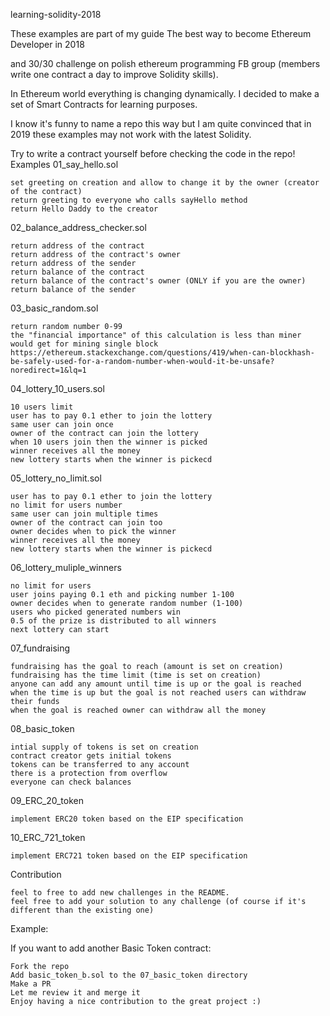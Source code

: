 learning-solidity-2018

These examples are part of my guide The best way to become Ethereum Developer in 2018

and 30/30 challenge on polish ethereum programming FB group (members write one contract a day to improve Solidity skills).

In Ethereum world everything is changing dynamically. I decided to make a set of Smart Contracts for learning purposes.

I know it's funny to name a repo this way but I am quite convinced that in 2019 these examples may not work with the latest Solidity.

Try to write a contract yourself before checking the code in the repo!
Examples
01_say_hello.sol

    set greeting on creation and allow to change it by the owner (creator of the contract)
    return greeting to everyone who calls sayHello method
    return Hello Daddy to the creator

02_balance_address_checker.sol

    return address of the contract
    return address of the contract's owner
    return address of the sender
    return balance of the contract
    return balance of the contract's owner (ONLY if you are the owner)
    return balance of the sender

03_basic_random.sol

    return random number 0-99
    the "financial importance" of this calculation is less than miner would get for mining single block
    https://ethereum.stackexchange.com/questions/419/when-can-blockhash-be-safely-used-for-a-random-number-when-would-it-be-unsafe?noredirect=1&lq=1

04_lottery_10_users.sol

    10 users limit
    user has to pay 0.1 ether to join the lottery
    same user can join once
    owner of the contract can join the lottery
    when 10 users join then the winner is picked
    winner receives all the money
    new lottery starts when the winner is pickecd

05_lottery_no_limit.sol

    user has to pay 0.1 ether to join the lottery
    no limit for users number
    same user can join multiple times
    owner of the contract can join too
    owner decides when to pick the winner
    winner receives all the money
    new lottery starts when the winner is pickecd

06_lottery_muliple_winners

    no limit for users
    user joins paying 0.1 eth and picking number 1-100
    owner decides when to generate random number (1-100)
    users who picked generated numbers win
    0.5 of the prize is distributed to all winners
    next lottery can start

07_fundraising

    fundraising has the goal to reach (amount is set on creation)
    fundraising has the time limit (time is set on creation)
    anyone can add any amount until time is up or the goal is reached
    when the time is up but the goal is not reached users can withdraw their funds
    when the goal is reached owner can withdraw all the money

08_basic_token

    intial supply of tokens is set on creation
    contract creator gets initial tokens
    tokens can be transferred to any account
    there is a protection from overflow
    everyone can check balances

09_ERC_20_token

    implement ERC20 token based on the EIP specification

10_ERC_721_token

    implement ERC721 token based on the EIP specification

Contribution

    feel to free to add new challenges in the README.
    feel free to add your solution to any challenge (of course if it's different than the existing one)

Example:

If you want to add another Basic Token contract:

    Fork the repo
    Add basic_token_b.sol to the 07_basic_token directory
    Make a PR
    Let me review it and merge it
    Enjoy having a nice contribution to the great project :)
